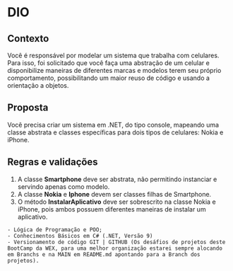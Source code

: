 # DIO

## Contexto
Você é responsável por modelar um sistema que trabalha com celulares. Para isso, foi solicitado que você faça uma abstração de um celular e disponibilize maneiras de diferentes marcas e modelos terem seu próprio comportamento, possibilitando um maior reuso de código e usando a orientação a objetos.

## Proposta
Você precisa criar um sistema em .NET, do tipo console, mapeando uma classe abstrata e classes específicas para dois tipos de celulares: Nokia e iPhone. 

## Regras e validações
1. A classe **Smartphone** deve ser abstrata, não permitindo instanciar e servindo apenas como modelo.
2. A classe **Nokia** e **Iphone** devem ser classes filhas de Smartphone.
3. O método **InstalarAplicativo** deve ser sobrescrito na classe Nokia e iPhone, pois ambos possuem diferentes maneiras de instalar um aplicativo.

```
- Lógica de Programação e POO;
- Conhecimentos Básicos em C# (.NET, Versão 9)
- Versionamento de código GIT | GITHUB (Os desáfios de projetos deste BootCamp da WEX, para uma melhor organização estarei sempre alocando em Branchs e na MAIN em README.md apontando para a Branch dos projetos).
```
